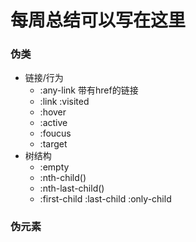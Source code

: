 # 每周总结可以写在这里

### 伪类

- 链接/行为
  - :any-link 带有href的链接
  - :link :visited
  - :hover
  - :active
  - :foucus
  - :target
- 树结构
  - :empty
  - :nth-child()
  - :nth-last-child()
  - :first-child :last-child :only-child

### 伪元素
  
